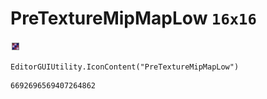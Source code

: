 # PreTextureMipMapLow `16x16`
<img src="/img/PreTextureMipMapLow.png" width=16 height=16>

``` CSharp
EditorGUIUtility.IconContent("PreTextureMipMapLow")
```
```
6692696569407264862
```
